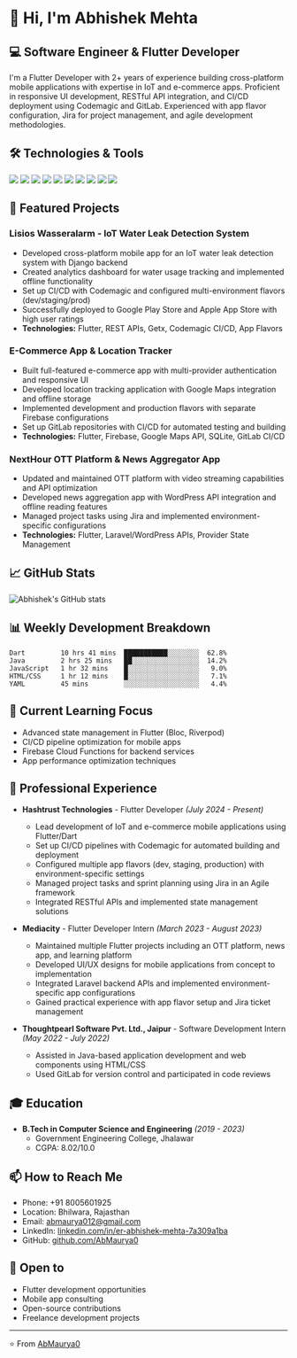 # 👋 Hi, I'm Abhishek Mehta

## 💻 Software Engineer & Flutter Developer

I'm a Flutter Developer with 2+ years of experience building cross-platform mobile applications with expertise in IoT and e-commerce apps. Proficient in responsive UI development, RESTful API integration, and CI/CD deployment using Codemagic and GitLab. Experienced with app flavor configuration, Jira for project management, and agile development methodologies.

## 🛠️ Technologies & Tools

![](https://img.shields.io/badge/Code-Dart-informational?style=flat&logo=dart&logoColor=white&color=2bbc8a)
![](https://img.shields.io/badge/Code-Java-informational?style=flat&logo=java&logoColor=white&color=2bbc8a)
![](https://img.shields.io/badge/Code-JavaScript-informational?style=flat&logo=javascript&logoColor=white&color=2bbc8a)
![](https://img.shields.io/badge/Code-SQL-informational?style=flat&logo=sqlite&logoColor=white&color=2bbc8a)
![](https://img.shields.io/badge/Code-HTML/CSS-informational?style=flat&logo=html5&logoColor=white&color=2bbc8a)
![](https://img.shields.io/badge/Framework-Flutter-informational?style=flat&logo=flutter&logoColor=white&color=2bbc8a)
![](https://img.shields.io/badge/Tools-Firebase-informational?style=flat&logo=firebase&logoColor=white&color=2bbc8a)
![](https://img.shields.io/badge/Tools-GitLab-informational?style=flat&logo=gitlab&logoColor=white&color=2bbc8a)
![](https://img.shields.io/badge/Tools-Codemagic-informational?style=flat&logo=codemagic&logoColor=white&color=2bbc8a)
![](https://img.shields.io/badge/Tools-Jira-informational?style=flat&logo=jira&logoColor=white&color=2bbc8a)

## 🚀 Featured Projects

### Lisios Wasseralarm - IoT Water Leak Detection System
- Developed cross-platform mobile app for an IoT water leak detection system with Django backend
- Created analytics dashboard for water usage tracking and implemented offline functionality
- Set up CI/CD with Codemagic and configured multi-environment flavors (dev/staging/prod)
- Successfully deployed to Google Play Store and Apple App Store with high user ratings
- **Technologies:** Flutter, REST APIs, Getx, Codemagic CI/CD, App Flavors

### E-Commerce App & Location Tracker
- Built full-featured e-commerce app with multi-provider authentication and responsive UI
- Developed location tracking application with Google Maps integration and offline storage
- Implemented development and production flavors with separate Firebase configurations
- Set up GitLab repositories with CI/CD for automated testing and building
- **Technologies:** Flutter, Firebase, Google Maps API, SQLite, GitLab CI/CD

### NextHour OTT Platform & News Aggregator App
- Updated and maintained OTT platform with video streaming capabilities and API optimization
- Developed news aggregation app with WordPress API integration and offline reading features
- Managed project tasks using Jira and implemented environment-specific configurations
- **Technologies:** Flutter, Laravel/WordPress APIs, Provider State Management

## 📈 GitHub Stats

![Abhishek's GitHub stats](https://github-readme-stats.vercel.app/api?username=AbMaurya0&show_icons=true&theme=radical)

## 📊 Weekly Development Breakdown

<!--START_SECTION:waka-->
```text
Dart         10 hrs 41 mins  ███████████░░░░░░░░  62.8%
Java         2 hrs 25 mins   ██░░░░░░░░░░░░░░░░░  14.2% 
JavaScript   1 hr 32 mins    █░░░░░░░░░░░░░░░░░░   9.0%
HTML/CSS     1 hr 12 mins    █░░░░░░░░░░░░░░░░░░   7.1%
YAML         45 mins         ░░░░░░░░░░░░░░░░░░░   4.4%
```
<!--END_SECTION:waka-->

## 🌱 Current Learning Focus

- Advanced state management in Flutter (Bloc, Riverpod)
- CI/CD pipeline optimization for mobile apps
- Firebase Cloud Functions for backend services
- App performance optimization techniques

## 💼 Professional Experience

- **Hashtrust Technologies** - Flutter Developer _(July 2024 - Present)_
  - Lead development of IoT and e-commerce mobile applications using Flutter/Dart
  - Set up CI/CD pipelines with Codemagic for automated building and deployment
  - Configured multiple app flavors (dev, staging, production) with environment-specific settings
  - Managed project tasks and sprint planning using Jira in an Agile framework
  - Integrated RESTful APIs and implemented state management solutions

- **Mediacity** - Flutter Developer Intern _(March 2023 - August 2023)_
  - Maintained multiple Flutter projects including an OTT platform, news app, and learning platform
  - Developed UI/UX designs for mobile applications from concept to implementation
  - Integrated Laravel backend APIs and implemented environment-specific app configurations
  - Gained practical experience with app flavor setup and Jira ticket management

- **Thoughtpearl Software Pvt. Ltd., Jaipur** - Software Development Intern _(May 2022 - July 2022)_
  - Assisted in Java-based application development and web components using HTML/CSS
  - Used GitLab for version control and participated in code reviews

## 🎓 Education

- **B.Tech in Computer Science and Engineering** _(2019 - 2023)_
  - Government Engineering College, Jhalawar
  - CGPA: 8.02/10.0

## 📫 How to Reach Me

- Phone: +91 8005601925
- Location: Bhilwara, Rajasthan
- Email: [abmaurya012@gmail.com](mailto:abmaurya012@gmail.com)
- LinkedIn: [linkedin.com/in/er-abhishek-mehta-7a309a1ba](https://www.linkedin.com/in/er-abhishek-mehta-7a309a1ba)
- GitHub: [github.com/AbMaurya0](https://github.com/AbMaurya0)

## 🤝 Open to

- Flutter development opportunities
- Mobile app consulting
- Open-source contributions
- Freelance development projects

---

⭐️ From [AbMaurya0](https://github.com/AbMaurya0)
